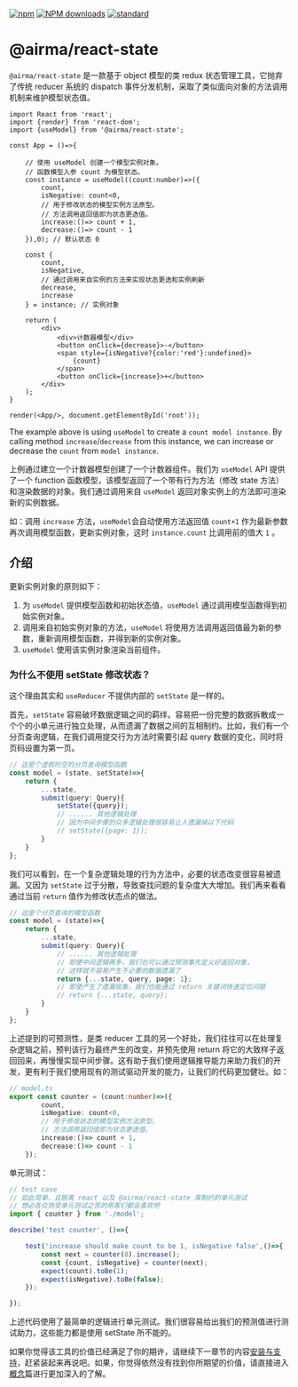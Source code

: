 [![npm][npm-image]][npm-url]
[![NPM downloads][npm-downloads-image]][npm-url]
[![standard][standard-image]][standard-url]

[npm-image]: https://img.shields.io/npm/v/%40airma/react-state.svg?style=flat-square
[npm-url]: https://www.npmjs.com/package/%40airma/react-state
[standard-image]: https://img.shields.io/badge/code%20style-standard-brightgreen.svg?style=flat-square
[standard-url]: http://npm.im/standard
[npm-downloads-image]: https://img.shields.io/npm/dm/%40airma/react-state.svg?style=flat-square

# @airma/react-state

`@airma/react-state` 是一款基于 object 模型的类 redux 状态管理工具，它抛弃了传统 reducer 系统的 dispatch 事件分发机制，采取了类似面向对象的方法调用机制来维护模型状态值。

```tsx
import React from 'react';
import {render} from 'react-dom';
import {useModel} from '@airma/react-state';

const App = ()=>{

    // 使用 useModel 创建一个模型实例对象。
    // 函数模型入参 count 为模型状态。
    const instance = useModel((count:number)=>({
        count,
        isNegative: count<0,
        // 用于修改状态的模型实例方法原型。
        // 方法调用返回值即为状态更迭值。
        increase:()=> count + 1,
        decrease:()=> count - 1
    }),0); // 默认状态 0

    const {
        count, 
        isNegative,
        // 通过调用来自实例的方法来实现状态更迭和实例刷新
        decrease, 
        increase
    } = instance; // 实例对象

    return (
        <div>
            <div>计数器模型</div>
            <button onClick={decrease}>-</button>
            <span style={isNegative?{color:'red'}:undefined}>
                {count}
            </span>
            <button onClick={increase}>+</button>
        </div>
    );
}

render(<App/>, document.getElementById('root'));
```

The example above is using `useModel` to create a `count model instance`. By calling method `increase`/`decrease` from this instance, we can increase or decrease the `count` from `model instance`.

上例通过建立一个计数器模型创建了一个计数器组件。我们为 `useModel` API 提供了一个 function 函数模型，该模型返回了一个带有行为方法（修改 state 方法）和渲染数据的对象。我们通过调用来自 `useModel` 返回对象实例上的方法即可渲染新的实例数据。

如：调用 `increase` 方法，`useModel`会自动使用方法返回值 `count+1` 作为最新参数再次调用模型函数，更新实例对象，这时 `instance.count` 比调用前的值大 `1` 。

## 介绍

更新实例对象的原则如下：

1. 为 `useModel` 提供模型函数和初始状态值，`useModel` 通过调用模型函数得到初始实例对象。
2. 调用来自初始实例对象的方法，`useModel` 将使用方法调用返回值最为新的参数，重新调用模型函数，并得到新的实例对象。
3. `useModel` 使用该实例对象渲染当前组件。

### 为什么不使用 setState 修改状态？

这个理由其实和 `useReducer` 不提供内部的 `setState` 是一样的。

首先，`setState` 容易破坏数据逻辑之间的羁绊。容易把一份完整的数据拆散成一个个的小单元进行独立处理，从而遗漏了数据之间的互相制约。比如，我们有一个分页查询逻辑，在我们调用提交行为方法时需要引起 query 数据的变化，同时将页码设置为第一页。

```ts
// 这是个虚假时空的分页查询模型函数
const model = (state, setState)=>{
    return {
        ...state,
        submit(query: Query){
            setState({query});
            // ...... 其他逻辑处理
            // 因为中间步骤的众多逻辑处理很容易让人遗漏掉以下代码
            // setState({page: 1});
        }
    }
};
```

我们可以看到，在一个复杂逻辑处理的行为方法中，必要的状态改变很容易被遗漏。又因为 `setState` 过于分散，导致查找问题的复杂度大大增加。我们再来看看通过当前 `return` 值作为修改状态点的做法。

```ts
// 这是个分页查询的模型函数
const model = (state)=>{
    return {
        ...state,
        submit(query: Query){
            // ...... 其他逻辑处理
            // 即便中间逻辑再多，我们也可以通过预测事先定义好返回对象，
            // 这样就不容易产生不必要的数据遗漏了
            return {...state, query, page: 1};
            // 即使产生了遗漏现象，我们也能通过 return 关键词快速定位问题
            // return {...state, query};
        }
    }
};
```

上述提到的可预测性，是类 reducer 工具的另一个好处，我们往往可以在处理复杂逻辑之前，预判该行为最终产生的改变，并预先使用 return 将它的大致样子返回回来，再慢慢实现中间步骤。这有助于我们使用逻辑推导能力来助力我们的开发，更有利于我们使用现有的测试驱动开发的能力，让我们的代码更加健壮。如：

```ts
// model.ts
export const counter = (count:number)=>({
        count,
        isNegative: count<0,
        // 用于修改状态的模型实例方法原型。
        // 方法调用返回值即为状态更迭值。
        increase:()=> count + 1,
        decrease:()=> count - 1
    });
```

单元测试：

```ts
// test case
// 如此简单，且脱离 react 以及 @airma/react-state 库制约的单元测试
// 想必各位饱受单元测试之苦的用客们都会喜欢吧
import { counter } from './model';

describe('test counter', ()=>{

    test('increase should make count to be 1, isNegative false',()=>{
        const next = counter(0).increase();
        const {count, isNegative} = counter(next);
        expect(count).toBe(1);
        expect(isNegative).toBe(false);
    });

});
```

上述代码使用了最简单的逻辑进行单元测试。我们很容易给出我们的预测值进行测试助力，这些能力都是使用 setState 所不能的。

如果你觉得该工具的价值已经满足了你的期许，请继续下一章节的内容[安装与支持](/zh/react-state/install.md)，赶紧装起来再说吧。如果，你觉得依然没有找到你所期望的价值，请直接进入[概念](/zh/react-state/concepts.md)篇进行更加深入的了解。